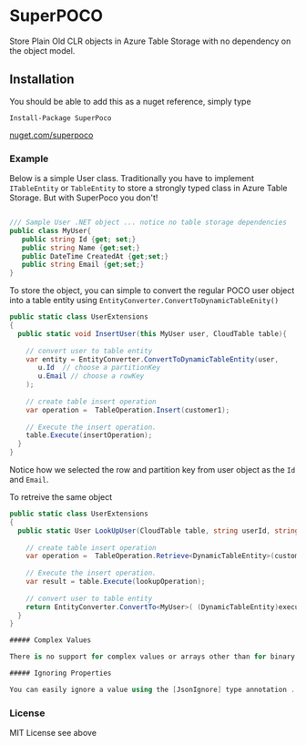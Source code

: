 # SuperPOCO

Store Plain Old CLR objects in Azure Table Storage with no dependency on the object model.

## Installation

You should be able to add this as a nuget reference, simply type

```
Install-Package SuperPoco
```

[nuget.com/superpoco](https://www.nuget.org/packages/SuperPoco/)

### Example

Below is a simple User class.
Traditionally you have to implement `ITableEntity` or `TableEntity` to store a strongly typed class in Azure Table Storage.
But with SuperPoco you don't!

```csharp

/// Sample User .NET object ... notice no table storage dependencies
public class MyUser{  
   public string Id {get; set;}
   public string Name {get;set;}
   public DateTime CreatedAt {get;set;}
   public string Email {get;set;}
}
```

To store the object, you can simple to convert the regular POCO user object into a table entity using
`EntityConverter.ConvertToDynamicTableEnity()`

```csharp
public static class UserExtensions
{
  public static void InsertUser(this MyUser user, CloudTable table){
    
    // convert user to table entity
    var entity = EntityConverter.ConvertToDynamicTableEntity(user, 
       u.Id  // choose a partitionKey
       u.Email // choose a rowKey
    );
    
    // create table insert operation
    var operation =  TableOperation.Insert(customer1);
    
    // Execute the insert operation.
    table.Execute(insertOperation);
  }
}

```

Notice how we selected the row and partition key from user object as the `Id` and `Email`.

To retreive the same object

```csharp
public static class UserExtensions
{
  public static User LookUpUser(CloudTable table, string userId, string email){
    
    // create table insert operation
    var operation =  TableOperation.Retrieve<DynamicTableEntity>(customer1);
    
    // Execute the insert operation.
    var result = table.Execute(lookupOperation);
    
    // convert user to table entity
    return EntityConverter.ConvertTo<MyUser>( (DynamicTableEntity)execute.Result);
  }
}

##### Complex Values

There is no support for complex values or arrays other than for binary `byte[]`

##### Ignoring Properties

You can easily ignore a value using the [JsonIgnore] type annotation .. allowing you to leverage the same object that you would use for json serialization

```

### License

MIT License see above
